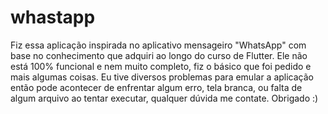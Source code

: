 # whastapp

Fiz essa aplicação inspirada no aplicativo mensageiro "WhatsApp" com base no conhecimento que adquiri ao longo do curso de Flutter. Ele não está 100% funcional e nem muito completo, fiz o básico que foi pedido e mais algumas coisas. Eu tive diversos problemas para emular a aplicação então pode acontecer de enfrentar algum erro, tela branca, ou falta de algum arquivo ao tentar executar, qualquer dúvida me contate. Obrigado :)

